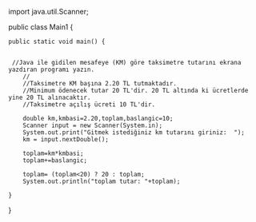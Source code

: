 import java.util.Scanner;

public class Main1 {


    public static void main() {

    
     //Java ile gidilen mesafeye (KM) göre taksimetre tutarını ekrana yazdıran programı yazın.
        //
        //Taksimetre KM başına 2.20 TL tutmaktadır.
        //Minimum ödenecek tutar 20 TL'dir. 20 TL altında ki ücretlerde yine 20 TL alınacaktır.
        //Taksimetre açılış ücreti 10 TL'dir.

        double km,kmbasi=2.20,toplam,baslangic=10;
        Scanner input = new Scanner(System.in);
        System.out.print("Gitmek istediğiniz km tutarını giriniz:  ");
        km = input.nextDouble();
        
        toplam=km*kmbasi;
        toplam+=baslangic;

        toplam= (toplam<20) ? 20 : toplam;
        System.out.println("toplam tutar: "+toplam);

    }
}
